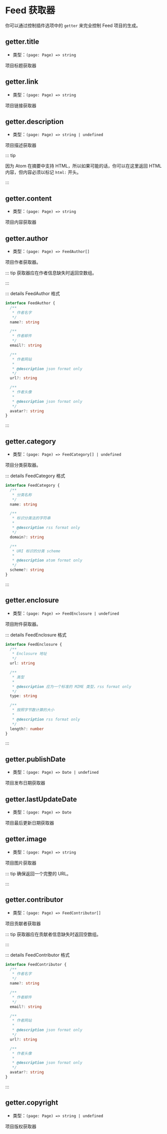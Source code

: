 # Feed 获取器

你可以通过控制插件选项中的 `getter` 来完全控制 Feed 项目的生成。

## getter.title

- 类型：`(page: Page) => string`

项目标题获取器

## getter.link

- 类型：`(page: Page) => string`

项目链接获取器

## getter.description

- 类型：`(page: Page) => string | undefined`

项目描述获取器

::: tip

因为 Atom 在摘要中支持 HTML，所以如果可能的话，你可以在这里返回 HTML 内容，但内容必须以标记 `html:` 开头。

:::

## getter.content

- 类型：`(page: Page) => string`

项目内容获取器

## getter.author

- 类型：`(page: Page) => FeedAuthor[]`

项目作者获取器。

::: tip 获取器应在作者信息缺失时返回空数组。

:::

::: details FeedAuthor 格式

```ts
interface FeedAuthor {
  /**
   * 作者名字
   */
  name?: string

  /**
   * 作者邮件
   */
  email?: string

  /**
   * 作者网站
   *
   * @description json format only
   */
  url?: string

  /**
   * 作者头像
   *
   * @description json format only
   */
  avatar?: string
}
```

:::

## getter.category

- 类型：`(page: Page) => FeedCategory[] | undefined`

项目分类获取器。

::: details FeedCategory 格式

```ts
interface FeedCategory {
  /**
   * 分类名称
   */
  name: string

  /**
   * 标识分类法的字符串
   *
   * @description rss format only
   */
  domain?: string

  /**
   * URI 标识的分类 scheme
   *
   * @description atom format only
   */
  scheme?: string
}
```

:::

## getter.enclosure

- 类型：`(page: Page) => FeedEnclosure | undefined`

项目附件获取器。

::: details FeedEnclosure 格式

```ts
interface FeedEnclosure {
  /**
   * Enclosure 地址
   */
  url: string

  /**
   * 类型
   *
   * @description 应为一个标准的 MIME 类型，rss format only
   */
  type: string

  /**
   * 按照字节数计算的大小
   *
   * @description rss format only
   */
  length?: number
}
```

:::

## getter.publishDate

- 类型：`(page: Page) => Date | undefined`

项目发布日期获取器

## getter.lastUpdateDate

- 类型：`(page: Page) => Date`

项目最后更新日期获取器

## getter.image

- 类型：`(page: Page) => string`

项目图片获取器

::: tip 确保返回一个完整的 URL。

:::

## getter.contributor

- 类型：`(page: Page) => FeedContributor[]`

项目贡献者获取器

::: tip 获取器应在贡献者信息缺失时返回空数组。

:::

::: details FeedContributor 格式

```ts
interface FeedContributor {
  /**
   * 作者名字
   */
  name?: string

  /**
   * 作者邮件
   */
  email?: string

  /**
   * 作者网站
   *
   * @description json format only
   */
  url?: string

  /**
   * 作者头像
   *
   * @description json format only
   */
  avatar?: string
}
```

:::

## getter.copyright

- 类型：`(page: Page) => string | undefined`

项目版权获取器
